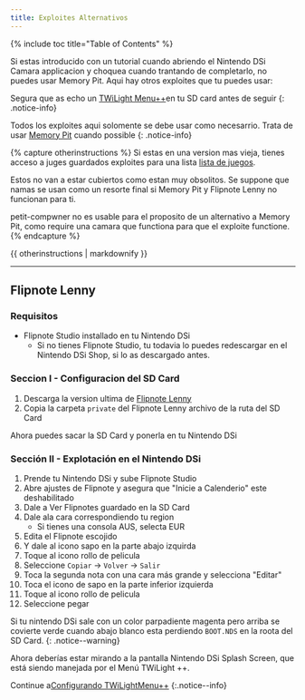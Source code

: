 ```yaml
---
title: Exploites Alternativos
---
```


{% include toc title="Table of Contents" %}

Si estas introducido con un tutorial cuando abriendo el Nintendo DSi Camara applicacion y choquea cuando trantando de completarlo, no puedes usar Memory Pit. Aqui hay otros exploites que tu puedes usar:

Segura que as echo un [TWiLight Menu++](launching-the-exploit#twilight-menu)en tu SD card antes de seguir
{: .notice-info}

Todos los exploites aqui solomente se debe usar como necesarrio. Trata de usar [Memory Pit](launching-the-exploit) cuando possible
{: .notice-info}

{% capture otherinstructions %}
Si estas en una version mas vieja, tienes acceso a juges guardados exploites para una lista [lista de juegos](https://dsibrew.org/wiki/DSi_exploits#DSiWare(True_DSi-Mode)_Exploits).

Estos no van a estar cubiertos como estan muy obsolitos. Se suppone que namas se usan como un resorte final si Memory Pit y Flipnote Lenny no funcionan para ti.

petit-compwner no es usable para el proposito de un alternativo a Memory Pit, como require una camara que functiona para que el exploite functione.
{% endcapture %}

<div class="notice--primary">{{ otherinstructions | markdownify }}</div>

---

## Flipnote Lenny
### Requisitos
- Flipnote Studio installado en tu Nintendo DSi
     - Si no tienes Flipnote Studio, tu todavia lo puedes redescargar en el Nintendo DSi Shop, si lo as descargado antes.

### Seccion I - Configuracion del SD Card
1. Descarga la version ultima de [Flipnote Lenny](https://davejmurphy.com/%CD%A1-%CD%9C%CA%96-%CD%A1/)
1. Copia la carpeta `private` del Flipnote Lenny archivo de la ruta del SD Card

Ahora puedes sacar la SD Card y ponerla en tu Nintendo DSi

### Sección II - Explotación en el Nintendo DSi

1. Prende tu Nintendo DSi y sube Flipnote Studio
1. Abre ajustes de Flipnote y asegura que "Inicie a Calenderio" este deshabilitado
1. Dale a Ver Flipnotes guardado en la SD Card
1. Dale ala cara correspondiendo tu region
     - Si tienes una consola AUS, selecta EUR
1. Edita el Flipnote escojido
1. Y dale al icono sapo en la parte abajo izquirda
1. Toque al icono rollo de pelicula
1. Seleccione `Copiar` -> `Volver` -> `Salir`
1. Toca la segunda nota con una cara más grande y selecciona "Editar"
1. Toca el icono de sapo en la parte inferior izquierda
1. Toque al icono rollo de pelicula
1. Seleccione pegar

Si tu nintendo DSi sale con un color parpadiente magenta pero arriba se covierte verde cuando abajo blanco esta perdiendo `BOOT.NDS` en la roota del SD Card.
{: .notice--warning}

Ahora deberías estar mirando a la pantalla Nintendo DSi Splash Screen, que está siendo manejada por el Menú TWiLight ++.

Continue a[Configurando TWiLightMenu++](/launching-the-exploit#section-iii---configuring-twilight-menu)
{:.notice--info}

